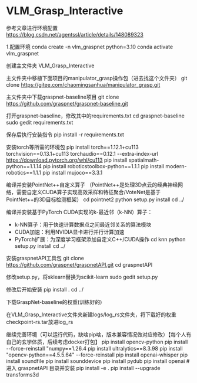# VLM_Grasp_Interactive
参考文章进行环境配置
https://blog.csdn.net/agentssl/article/details/148089323

1.配置环境
conda create -n vlm_graspnet python=3.10
conda activate  vlm_graspnet

创建主文件夹
VLM_Grasp_Interactive

主文件夹中移植下面项目的manipulator_grasp操作包（进去找这个文件夹）
git clone https://gitee.com/chaomingsanhua/manipulator_grasp.git

主文件夹中下载graspnet-baseline项目
git clone https://github.com/graspnet/graspnet-baseline.git

打开graspnet-baseline，修改其中的requirements.txt
cd graspnet-baseline
sudo gedit requirements.txt 

保存后执行安装指令
pip install -r requirements.txt

安装torch等所需的环境包
pip install torch==1.12.1+cu113 torchvision==0.13.1+cu113 torchaudio==0.12.1 --extra-index-url https://download.pytorch.org/whl/cu113
pip install spatialmath-python==1.1.14
pip install roboticstoolbox-python==1.1.1
pip install modern-robotics==1.1.1
pip install mujoco==3.3.1

编译并安装PointNet++自定义算子
（PointNet++是处理3D点云的经典神经网络，需要自定义CUDA算子实现高效采样和特征聚合/VoteNet是基于PointNet++的3D目标检测框架）
cd pointnet2
python setup.py install
cd ../

编译并安装基于PyTorch CUDA实现的k-最近邻（k-NN）算子：
- k-NN算子：用于快速计算数据点之间最近邻关系的算法模块
- CUDA加速：利用NVIDIA显卡进行并行计算加速
- PyTorch扩展：为深度学习框架添加自定义C++/CUDA操作
cd knn
python setup.py install
cd ../

安装graspnetAPI工具包
git clone https://github.com/graspnet/graspnetAPI.git
cd graspnetAPI

修改setup.py，将sklearn替换为scikit-learn
sudo gedit setup.py

修改后开始安装
pip install .
cd ../

下载GraspNet-baseline的权重(训练好的)

在VLM_Grasp_Interactive文件夹新建logs/log_rs文件夹，将下载好的权重checkpoint-rs.tar放进log_rs


继续完善环境（可以运行代码，缺啥pip啥，版本兼容情况做对应修改）【每个人有自己的玄学体质，后续考虑docker打包】
pip install opencv-python
pip install --force-reinstall "numpy==1.26.4
pip install ultralytics==8.3.98
pip install "opencv-python==4.5.5.64" --force-reinstall
pip install openai-whisper
pip install soundfile
pip install sounddevice
pip install pydub
pip install openai
#进入 graspnetAPI 目录并安装 pip install -e .
pip install --upgrade transforms3d



